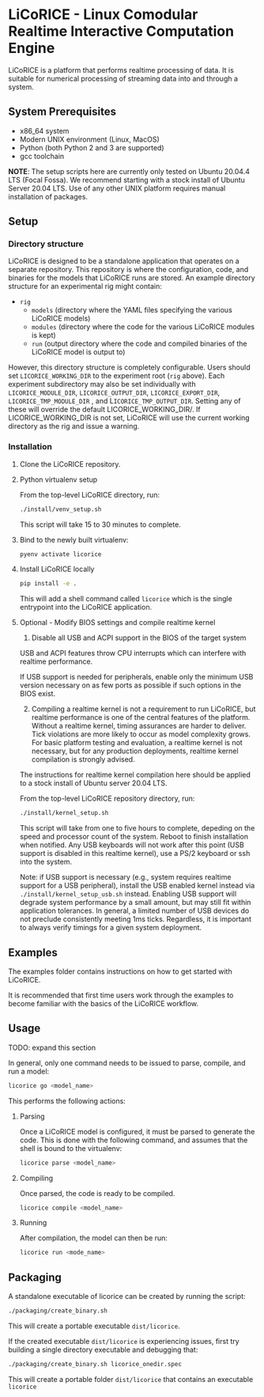 # LiCoRICE - Linux Comodular Realtime Interactive Computation Engine

LiCoRICE is a platform that performs realtime processing of data.
It is suitable for numerical processing of streaming data into and through a system.

## System Prerequisites

* x86\_64 system
* Modern UNIX environment (Linux, MacOS)
* Python (both Python 2 and 3 are supported)
* gcc toolchain

**NOTE**: The setup scripts here are currently only tested on Ubuntu 20.04.4 LTS (Focal Fossa).
We recommend starting with a stock install of Ubuntu Server 20.04 LTS.
Use of any other UNIX platform requires manual installation of packages.

## Setup

### Directory structure

LiCoRICE is designed to be a standalone application that operates on a separate repository.
This repository is where the configuration, code, and binaries for the models that LiCoRICE runs are stored.
An example directory structure for an experimental rig might contain:

* `rig`
  * `models` (directory where the YAML files specifying the various LiCoRICE models)
  * `modules` (directory where the code for the various LiCoRICE modules is kept)
  * `run` (output directory where the code and compiled binaries of the LiCoRICE model is output to)

However, this directory structure is completely configurable. Users should set `LICORICE_WORKING_DIR` to the experiment root (`rig` above). Each experiment subdirectory may also be set individually with `LICORICE_MODULE_DIR`, `LICORICE_OUTPUT_DIR`, `LICORICE_EXPORT_DIR`, `LICORICE_TMP_MODULE_DIR` , and L`ICORICE_TMP_OUTPUT_DIR`. Setting any of these will override the default LICORICE_WORKING_DIR/<subdirectory>. If LICORICE_WORKING_DIR is not set, LiCoRICE will use the current working directory as the rig and issue a warning.


### Installation 

1. Clone the LiCoRICE repository.

1. Python virtualenv setup

    From the top-level LiCoRICE directory, run:

    ```bash
    ./install/venv_setup.sh
    ```

    This script will take 15 to 30 minutes to complete.

1. Bind to the newly built virtualenv:

    ```bash
    pyenv activate licorice
    ```

1. Install LiCoRICE locally

    ```bash
    pip install -e .
    ```

    This will add a shell command called `licorice` which is the single entrypoint into the LiCoRICE application.

1. Optional - Modify BIOS settings and compile realtime kernel

    1. Disable all USB and ACPI support in the BIOS of the target system

    USB and ACPI features throw CPU interrupts which can interfere with realtime performance.

    If USB support is needed for peripherals, enable only the minimum USB version necessary on as few ports as possible if such options in the BIOS exist.

    2. Compiling a realtime kernel is not a requirement to run LiCoRICE, but realtime performance is one of the central features of the platform.
    Without a realtime kernel, timing assurances are harder to deliver.
    Tick violations are more likely to occur as model complexity grows.
    For basic platform testing and evaluation, a realtime kernel is not necessary, but for any production deployments, realtime kernel compilation is strongly advised.

    The instructions for realtime kernel compilation here should be applied to a stock install of Ubuntu server 20.04 LTS.

    From the top-level LiCoRICE repository directory, run:

    ```bash
    ./install/kernel_setup.sh
    ```

    This script will take from one to five hours to complete, depeding on the speed and processor count of the system.
    Reboot to finish installation when notified.
    Any USB keyboards will not work after this point (USB support is disabled in this realtime kernel), use a PS/2 keyboard or ssh into the system.

    Note: if USB support is necessary (e.g., system requires realtime support for a USB peripheral), install the USB enabled kernel instead via `./install/kernel_setup_usb.sh` instead. Enabling USB support will degrade system performance by a small amount, but may still fit within application tolerances. In general, a limited number of USB devices do not preclude consistently meeting 1ms ticks. Regardless, it is important to always verify timings for a given system deployment.


## Examples

The examples folder contains instructions on how to get started with LiCoRICE.

It is recommended that first time users work through the examples to become familiar with the basics of the LiCoRICE workflow.

## Usage

TODO: expand this section

In general, only one command needs to be issued to parse, compile, and run a model:

```bash
licorice go <model_name>
```

This performs the following actions:

1. Parsing

    Once a LiCoRICE model is configured, it must be parsed to generate the code.
    This is done with the following command, and assumes that the shell is bound to the virtualenv:

    ```bash
    licorice parse <model_name>
    ```

2. Compiling

    Once parsed, the code is ready to be compiled.

    ```bash
    licorice compile <model_name>
    ```
3. Running

    After compilation, the model can then be run:
    ```bash
    licorice run <mode_name>
    ```

## Packaging

A standalone executable of licorice can be created by running the script:

```bash
./packaging/create_binary.sh
````

This will create a portable executable `dist/licorice`.

If the created executable `dist/licorice` is experiencing issues, first try building a single directory executable and debugging that:

```bash
./packaging/create_binary.sh licorice_onedir.spec
```

This will create a portable folder `dist/licorice` that contains an executable `licorice`

